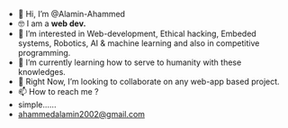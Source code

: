 - 👋 Hi, I’m @Alamin-Ahammed
- 🤓 I am a <b> web dev. </b>
- 👀 I’m interested in Web-development, Ethical hacking, Embeded systems, Robotics, AI & machine learning and also in competitive programming.
- 🌱 I’m currently learning how to serve to humanity with these knowledges.
- 💞️ Right Now, I’m looking to collaborate on any web-app based project.
- 📫 How to reach me ?
- simple......
- ahammedalamin2002@gmail.com

<!---
Alamin-Ahammed/Alamin-Ahammed is a ✨ special ✨ repository because its `README.md` (this file) appears on your GitHub profile.
You can click the Preview link to take a look at your changes.
--->

